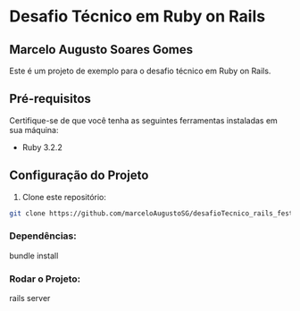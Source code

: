 # Desafio Técnico em Ruby on Rails
## Marcelo Augusto Soares Gomes

Este é um projeto de exemplo para o desafio técnico em Ruby on Rails.

## Pré-requisitos

Certifique-se de que você tenha as seguintes ferramentas instaladas em sua máquina:

- Ruby 3.2.2

## Configuração do Projeto

1. Clone este repositório:

```bash
git clone https://github.com/marceloAugustoSG/desafioTecnico_rails_festaLab.git

```

### Dependências:

 bundle install

### Rodar o Projeto: 

 rails server
